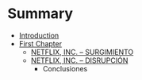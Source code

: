 # Summary

* [Introduction](README.md)
* [First Chapter](chapter1.md)
   * [NETFLIX, INC. – SURGIMIENTO](netflix,_inc__surgimiento.md)
   * [NETFLIX, INC. – DISRUPCIÓN](netflix,_inc__disrupcion.md)
       * Conclusiones

